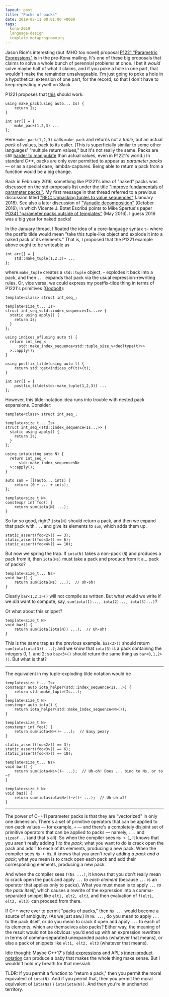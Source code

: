 ```yaml
---
layout: post
title: "Packs of packs"
date: 2019-02-11 00:01:00 +0000
tags:
  kona-2019
  language-design
  template-metaprogramming
---
```


Jason Rice's interesting (but IMHO too novel) proposal
[P1221 "Parametric Expressions"](http://www.open-std.org/jtc1/sc22/wg21/docs/papers/2019/p1221r1.html)
is in the pre-Kona mailing. It's one of these big proposals that claims to solve a whole
bunch of perennial problems at once. I bet it _would_ solve maybe half of what it claims,
and if you poke a hole in one part, that wouldn't make the remainder unsalvageable.
I'm just going to poke a hole in a hypothetical extension of one part, for the record,
so that I don't have to keep repeating myself on Slack.

P1221 proposes that [this](https://godbolt.org/z/g2xkMb) should work:

    using make_pack(using auto... Is) {
        return Is;
    }

    int arr[] = {
        make_pack(1,2,3) ...
    };

Here `make_pack(1,2,3)` calls `make_pack` and returns not a _tuple_, but an actual _pack_ of
values, back to its caller.
(This is superficially similar to some other languages'
"multiple return values," but it's not really the same. Packs are still
[harder to manipulate](https://godbolt.org/z/6vkmJo)
than actual values, even in P1221's world.) In standard C++, packs are only ever permitted
to appear as _parameter packs_ — or as a special case, lambda-captures. Being able to
return a pack from a function would be a big change.

Back in February 2016, something like P1221's idea of "naked" packs was discussed on the
std-proposals list under the title
["Improve fundamentals of parameter packs."](https://groups.google.com/a/isocpp.org/forum/#!topic/std-proposals/ajLcDl8GbpA).
My first message in that thread referred to a previous discussion
titled ["RFC: Unpacking tuples to value sequences"](https://groups.google.com/a/isocpp.org/d/topic/std-proposals/KW2FcaRAasc/discussion)
(January 2016).
See also a later discussion of ["Variadic decomposition"](https://groups.google.com/a/isocpp.org/d/topic/std-proposals/5-PGd0AptEs/discussion)
(October 2016), in which Vicente J. Botet Escribá points to Mike Spertus's paper
[P0341 "parameter packs outside of templates"](http://www.open-std.org/jtc1/sc22/wg21/docs/papers/2016/p0341r0.html)
(May 2016). I guess 2016 was a big year for naked packs!

In the January thread, I floated the idea of a core-language syntax `t~` where the postfix
tilde would mean "take this tuple-like object and explode it into a naked pack of its elements."
That is, I proposed that the P1221 example above ought to be writeable as

    int arr[] = {
        std::make_tuple(1,2,3)~ ...
    };

where `make_tuple` creates a `std::tuple` object, `~` explodes it back into a pack, and then
`...` expands that pack via the usual expression-rewriting rules.
Or, vice versa, we could express my postfix-tilde thing in terms of P1221's primitives
([Godbolt](https://godbolt.org/z/hmB7IE)):

    template<class> struct int_seq_;

    template<size_t... Is>
    struct int_seq_<std::index_sequence<Is...>> {
      static using apply() {
        return Is;
      }
    };

    using indices_of(using auto t) {
      return int_seq_<
          std::make_index_sequence<std::tuple_size_v<decltype(t)>>
      >::apply();
    }

    using postfix_tilde(using auto t) {
        return std::get<indices_of(t)>(t);
    }

    int arr[] = {
        postfix_tilde(std::make_tuple(1,2,3)) ...
    };

However, this tilde-notation idea runs into trouble with nested pack expansions. Consider:

    template<class> struct int_seq_;

    template<size_t... Is>
    struct int_seq_<std::index_sequence<Is...>> {
      static using apply() {
        return Is;
      }
    };

    using iota(using auto N) {
      return int_seq_<
          std::make_index_sequence<N>
      >::apply();
    }

    auto sum = [](auto... ints) {
        return (0 + ... + ints);
    };

    template<size_t N>
    constexpr int foo() {
        return sum(iota(N) ...);
    }

So far so good, right? `iota(N)` should return a pack, and then we expand that pack with `...` and
give its elements to `sum`, which adds them up.

    static_assert(foo<2>() == 3);
    static_assert(foo<3>() == 6);
    static_assert(foo<4>() == 10);

But now we spring the trap. If `iota(N)` takes a non-pack (`N`) and produces a pack from it,
then `iota(Ns)` must take a pack and produce from it a... pack of packs?

    template<size_t... Ns>
    void bar() {
        return sum(iota(Ns) ...);  // Uh-oh!
    }

Clearly `bar<1,2,3>()` will not compile as written. But what would we write if we _did_ want to
compute, say, `sum(iota(1)..., iota(2)..., iota(3)...)`?

Or what about this snippet?

    template<size_t N>
    void baz() {
        return sum(iota(iota(N)) ...);  // Uh-oh!
    }

This is the same trap as the previous example. `baz<3>()` should return `sum(iota(iota(3)) ...)`;
and we know that `iota(3)` is a pack containing the integers 0, 1, and 2; so `baz<3>()` should
return the same thing as `bar<0,1,2>()`. But what is that?

----

The equivalent in my tuple-exploding tilde notation would be

    template<size_t... Is>
    constexpr auto iota_helper(std::index_sequence<Is...>) {
        return std::make_tuple(Is...);
    }
    template<size_t N>
    constexpr auto iota() {
        return iota_helper(std::make_index_sequence<N>());
    }

    template<size_t N>
    constexpr int foo() {
        return sum(iota<N>()~ ...);  // Easy peasy
    }

    static_assert(foo<2>() == 3);
    static_assert(foo<3>() == 6);
    static_assert(foo<4>() == 10);

    template<size_t... Ns>
    void bar() {
        return sum(iota<Ns>()~ ...);  // Uh-oh! Does ... bind to Ns, or to ~?
    }

    template<size_t N>
    void baz() {
        return sum(iota<iota<N>()~>()~ ...);  // Uh-oh x2!
    }

----

The power of C++11 parameter packs is that they are "vectorized" in only one dimension.
There's a set of primitive operators that can be applied to non-pack values — for example, `+` —
and there's a completely disjoint set of primitive operators that can be applied to packs —
namely, `...` and `sizeof...` (and that's all). So when the compiler sees `Ns + 1`, it knows
that you aren't really adding 1 _to the pack_; what you want to do is crack open the pack and
add 1 to each of its elements, producing a new pack. When the compiler sees `Ns + Ms`, it knows
that you aren't really adding _a pack and a pack_; what you mean is to crack open each pack
and add their corresponding elements, producing a new pack.

And when the compiler sees `f(Ns ...)`, it knows that you don't really mean to crack open the pack
and apply `...` _to each element_ (because `...` is an operator that applies only to packs).
What you must mean is to apply `...` _to the pack itself_, which causes a rewrite of the expression
into a comma-separated snippet like `elt1, elt2, elt3`, and then evaluation of `f(elt1, elt2, elt3)`
can proceed from there.

If C++ were ever to permit "packs of packs," then `Ns ...` would become a source of ambiguity.
(As we just saw.)
In `Ns ...`, do you mean to apply `...` to the pack itself, or do you mean to crack it open
and apply `...` to each of its elements, which are themselves also packs?
Either way, the meaning of the result would not be obvious: you'd end up with an expression rewritten
in terms of comma-separated unexpanded packs (whatever that means),
or else a pack of snippets like `elt1, elt2, elt3` (whatever that means).

Idle thought: Maybe C++17's [fold-expressions](https://en.cppreference.com/w/cpp/language/fold) and
APL's [inner-product notation](https://aplwiki.com/LearnApl/AplOperators)
can produce a baby that makes the whole thing make sense.
But I wouldn't hold my breath for that messiah.

TLDR: If you permit a function to "return a pack," then you permit the moral equivalent of `iota(N)`.
And if you permit that, then you permit the moral equivalent of `iota(Ns)` / `iota(iota(N))`.
And then you're in uncharted territory.

